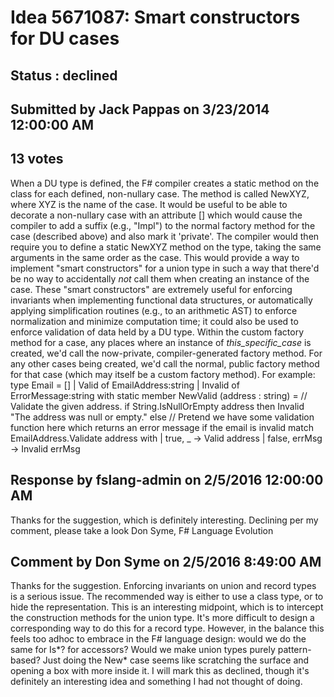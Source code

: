 # Idea 5671087: Smart constructors for DU cases #

## Status : declined

## Submitted by Jack Pappas on 3/23/2014 12:00:00 AM

## 13 votes

When a DU type is defined, the F# compiler creates a static method on the class for each defined, non-nullary case. The method is called NewXYZ, where XYZ is the name of the case.
It would be useful to be able to decorate a non-nullary case with an attribute [<SmartConstructor>] which would cause the compiler to add a suffix (e.g., "Impl") to the normal factory method for the case (described above) and also mark it 'private'. The compiler would then require you to define a static NewXYZ method on the type, taking the same arguments in the same order as the case.
This would provide a way to implement "smart constructors" for a union type in such a way that there'd be no way to accidentally _not_ call them when creating an instance of the case. These "smart constructors" are extremely useful for enforcing invariants when implementing functional data structures, or automatically applying simplification routines (e.g., to an arithmetic AST) to enforce normalization and minimize computation time; it could also be used to enforce validation of data held by a DU type.
Within the custom factory method for a case, any places where an instance of _this_specific_case_ is created, we'd call the now-private, compiler-generated factory method. For any other cases being created, we'd call the normal, public factory method for that case (which may itself be a custom factory method).
For example:
type Email =
[<SmartConstructor>]
| Valid of EmailAddress:string
| Invalid of ErrorMessage:string
with
static member NewValid (address : string) =
// Validate the given address.
if String.IsNullOrEmpty address then
Invalid "The address was null or empty."
else
// Pretend we have some validation function here which returns an error message if the email is invalid
match EmailAddress.Validate address with
| true, _ ->
Valid address
| false, errMsg ->
Invalid errMsg

## Response by fslang-admin on 2/5/2016 12:00:00 AM

Thanks for the suggestion, which is definitely interesting. Declining per my comment, please take a look
Don Syme, F# Language Evolution


## Comment by Don Syme on 2/5/2016 8:49:00 AM

Thanks for the suggestion.
Enforcing invariants on union and record types is a serious issue. The recommended way is either to use a class type, or to hide the representation.
This is an interesting midpoint, which is to intercept the construction methods for the union type. It's more difficult to design a corresponding way to do this for a record type.
However, in the balance this feels too adhoc to embrace in the F# language design: would we do the same for Is*? for accessors? Would we make union types purely pattern-based? Just doing the New* case seems like scratching the surface and opening a box with more inside it.
I will mark this as declined, though it's definitely an interesting idea and something I had not thought of doing.
